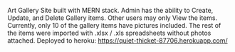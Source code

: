 Art Gallery Site built with MERN stack.
Admin has the ability to Create, Update, and Delete Gallery items.
Other users may only View the items. 
Currently, only 10 of the gallery items have pictures included. The rest of the items were imported with .xlsx / .xls spreadsheets without photos attached.
Deployed to heroku: https://quiet-thicket-87706.herokuapp.com/
